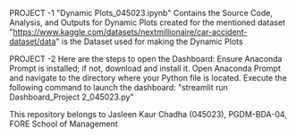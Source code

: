 PROJECT -1 
"Dynamic Plots_045023.ipynb" Contains the Source Code, Analysis, and Outputs for Dynamic Plots created for the mentioned dataset
"https://www.kaggle.com/datasets/nextmillionaire/car-accident-dataset/data" is the Dataset used for making the Dynamic Plots

PROJECT -2
Here are the steps to open the Dashboard:
Ensure Anaconda Prompt is installed; if not, download and install it. Open Anaconda Prompt and navigate to the directory where your Python file is located. Execute the following command to launch the dashboard: "streamlit run Dashboard_Project 2_045023.py"

This repository belongs to Jasleen Kaur Chadha (045023), PGDM-BDA-04, FORE School of Management

